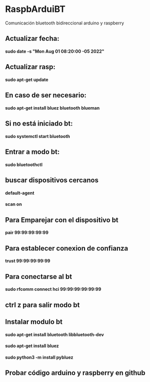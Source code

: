 # RaspbArduiBT
Comunicación bluetooth bidireccional arduino y raspberry 


## Actualizar fecha:
#### sudo date -s "Mon Aug 01 08:20:00 -05 2022"
## Actualizar rasp:
#### sudo apt-get update

## En caso de ser necesario:
#### sudo apt-get install bluez bluetooth blueman
## Si no está iniciado bt:
#### sudo systemctl start bluetooth
## Entrar a modo bt:
#### sudo bluetoothctl  
## buscar dispositivos cercanos
#### default-agent
#### scan on
## Para Emparejar con el dispositivo bt
#### pair 99:99:99:99:99
## Para establecer conexion de confianza
#### trust 99:99:99:99:99
## Para conectarse al bt 
#### sudo rfcomm connect hci 99:99:99:99:99:99
## ctrl z para salir modo bt
## Instalar modulo bt
#### sudo apt-get install bluetooth libbluetooth-dev
#### sudo apt-get install bluez
#### sudo python3 -m install pybluez
## Probar código arduino y raspberry en github
